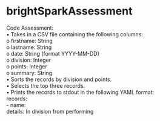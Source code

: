 # brightSparkAssessment

Code Assessment:</br>
•	Takes in a CSV file containing the following columns:</br>
  o	 firstname: String</br>
  o	lastname: String</br>
  o	date: String (format YYYY-MM-DD)</br>
  o	division: Integer</br>
  o	points: Integer</br>
  o	summary: String</br>
•	Sorts the records by division and points.</br>
•	Selects the top three records.</br>
•	Prints the records to stdout in the following YAML format:</br>
records:</br>
	- name: <firstname> <lastname></br>
	  details: In division <division> from <date> performing <summary></br>
